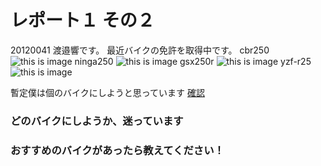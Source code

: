 # レポート１ その２

20120041 渡邉響です。
最近バイクの免許を取得中です。
cbr250
![this is image](https://image.bikebros.co.jp/bike_img/1/15266/1_s.jpg)
ninga250
![this is image](https://www.l-bike.com/lbcms/wp-content/uploads/2020/03/LB084_KAWASAKI_Ninja250_01.jpg)
gsx250r
![this is image](https://response.jp/imgs/thumb_h2/1352593.jpg)
yzf-r25
![this is image](https://car.motor-fan.jp/images/articles/10008733/big_main10008733_20190319180216000000.JPG)

暫定僕は個のバイクにしようと思っています
[確認](https://www.l-bike.com/lbcms/wp-content/uploads/2020/03/LB084_KAWASAKI_Ninja250_01.jpg) 


### どのバイクにしようか、迷っています
### おすすめのバイクがあったら教えてください！
